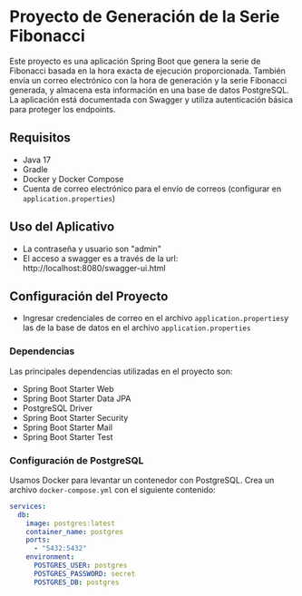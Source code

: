 # Proyecto de Generación de la Serie Fibonacci

Este proyecto es una aplicación Spring Boot que genera la serie de Fibonacci basada en la hora exacta de ejecución proporcionada. También envía un correo electrónico con la hora de generación y la serie Fibonacci generada, y almacena esta información en una base de datos PostgreSQL. La aplicación está documentada con Swagger y utiliza autenticación básica para proteger los endpoints.

## Requisitos

- Java 17
- Gradle
- Docker y Docker Compose
- Cuenta de correo electrónico para el envío de correos (configurar en `application.properties`)

## Uso del Aplicativo
- La contraseña y usuario son "admin"
- El acceso a swagger es a través de la url: http://localhost:8080/swagger-ui.html 

## Configuración del Proyecto

- Ingresar credenciales de correo en el archivo `application.properties`y las de la base de datos en el archivo `application.properties`

### Dependencias

Las principales dependencias utilizadas en el proyecto son:

- Spring Boot Starter Web
- Spring Boot Starter Data JPA
- PostgreSQL Driver
- Spring Boot Starter Security
- Spring Boot Starter Mail
- Spring Boot Starter Test

### Configuración de PostgreSQL

Usamos Docker para levantar un contenedor con PostgreSQL. Crea un archivo `docker-compose.yml` con el siguiente contenido:

```yaml
services:
  db:
    image: postgres:latest
    container_name: postgres
    ports:
      - "5432:5432"
    environment:
      POSTGRES_USER: postgres
      POSTGRES_PASSWORD: secret
      POSTGRES_DB: postgres
